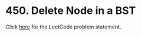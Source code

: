 # 450. Delete Node in a BST

Click [here](https://leetcode.com/problems/delete-node-in-a-bst/description/)
for the LeetCode problem statement.
